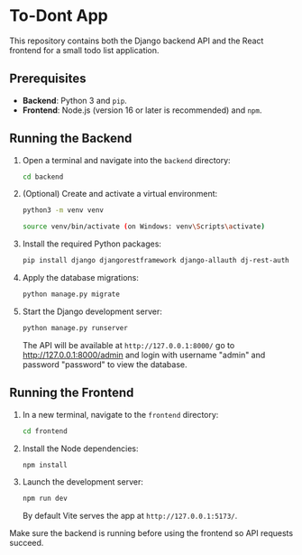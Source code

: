 # To-Dont App

This repository contains both the Django backend API and the React frontend for a small todo list application.

## Prerequisites

- **Backend**: Python 3 and `pip`.
- **Frontend**: Node.js (version 16 or later is recommended) and `npm`.

## Running the Backend

1. Open a terminal and navigate into the `backend` directory:
   ```bash
   cd backend
   ```
2. (Optional) Create and activate a virtual environment:
   ```bash
   python3 -m venv venv
   
   source venv/bin/activate (on Windows: venv\Scripts\activate)
   ```
3. Install the required Python packages:
   ```bash
   pip install django djangorestframework django-allauth dj-rest-auth django-cors-headers
   ```
4. Apply the database migrations:
   ```bash
   python manage.py migrate
   ```
5. Start the Django development server:
   ```bash
   python manage.py runserver
   ```
   The API will be available at `http://127.0.0.1:8000/` go to http://127.0.0.1:8000/admin and login with username "admin" and password "password" to view the database.

## Running the Frontend

1. In a new terminal, navigate to the `frontend` directory:
   ```bash
   cd frontend
   ```
2. Install the Node dependencies:
   ```bash
   npm install
   ```
3. Launch the development server:
   ```bash
   npm run dev
   ```
   By default Vite serves the app at `http://127.0.0.1:5173/`.

Make sure the backend is running before using the frontend so API requests succeed.

